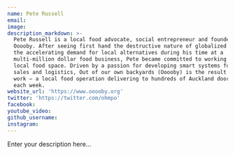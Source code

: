 ```yaml
---
name: Pete Russell
email:
image:
description_markdown: >-
  Pete Russell is a local food advocate, social entrepreneur and founder of
  Ooooby. After seeing first hand the destructive nature of globalized food and
  the accelerating demand for local alternatives during his time at a
  multi-million dollar food business, Pete became committed to working in the
  local food space. Driven by a passion for developing smart systems for food
  sales and logistics, Out of our own backyards (Ooooby) is the result of his
  work – a local food operation delivering to hundreds of Auckland doorsteps
  each week.
website_url: 'https://www.ooooby.org'
twitter: 'https://twitter.com/ohmpo'
facebook:
youtube_video:
github_username:
instagram:
---
```


Enter your description here...
